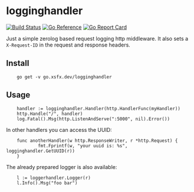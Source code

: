 # logginghandler

[![Build Status](https://ci.xsfx.dev/api/badges/xsteadfastx/logginghandler/status.svg)](https://ci.xsfx.dev/xsteadfastx/logginghandler)
[![Go Reference](https://pkg.go.dev/badge/go.xsfx.dev/logginghandler.svg)](https://pkg.go.dev/go.xsfx.dev/logginghandler)
[![Go Report Card](https://goreportcard.com/badge/go.xsfx.dev/logginghandler)](https://goreportcard.com/report/go.xsfx.dev/logginghandler)

Just a simple zerolog based request logging http middleware. It also sets a `X-Request-ID` in the request and response headers.

## Install

        go get -v go.xsfx.dev/logginghandler

## Usage

        handler := logginghandler.Handler(http.HandlerFunc(myHandler))
        http.Handle("/", handler)
        log.Fatal().Msg(http.ListenAndServe(":5000", nil).Error())

In other handlers you can access the UUID:

        func anotherHandler(w http.ResponseWriter, r *http.Request) {
                fmt.Fprintf(w, "your uuid is: %s", logginghandler.GetUUID(r))
        }

The already prepared logger is also available:

        l := loggerhandler.Logger(r)
        l.Info().Msg("foo bar")

